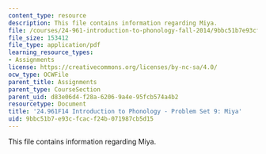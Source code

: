 ```yaml
---
content_type: resource
description: This file contains information regarding Miya.
file: /courses/24-961-introduction-to-phonology-fall-2014/9bbc51b7e93cfcacf24b071987cb5d15_MIT24_961F14_pset9.pdf
file_size: 153412
file_type: application/pdf
learning_resource_types:
- Assignments
license: https://creativecommons.org/licenses/by-nc-sa/4.0/
ocw_type: OCWFile
parent_title: Assignments
parent_type: CourseSection
parent_uid: d83e06d4-f28a-6206-9a4e-95fcb574a4b2
resourcetype: Document
title: '24.961F14 Introduction to Phonology - Problem Set 9: Miya'
uid: 9bbc51b7-e93c-fcac-f24b-071987cb5d15
---
```

This file contains information regarding Miya.